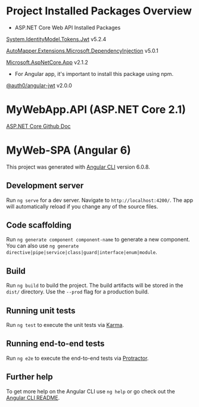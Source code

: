 # Project Installed Packages Overview

- ASP.NET Core Web API Installed Packages

[System.IdentityModel.Tokens.Jwt](https://www.nuget.org/packages/System.IdentityModel.Tokens.Jwt/) v5.2.4

[AutoMapper.Extensions.Microsoft.DependencyInjection](https://www.nuget.org/packages/AutoMapper.Extensions.Microsoft.DependencyInjection/) v5.0.1

[Microsoft.AspNetCore.App](https://www.nuget.org/packages/Microsoft.AspNetCore.App/) v2.1.2

- For Angular app, it's important to install this package using npm.

[@auth0/angular-jwt](https://github.com/auth0/angular2-jwt) v2.0.0

# MyWebApp.API (ASP.NET Core 2.1)

[ASP.NET Core Github Doc](https://github.com/aspnet/Home)

# MyWeb-SPA (Angular 6)

This project was generated with [Angular CLI](https://github.com/angular/angular-cli) version 6.0.8.

## Development server

Run `ng serve` for a dev server. Navigate to `http://localhost:4200/`. The app will automatically reload if you change any of the source files.

## Code scaffolding

Run `ng generate component component-name` to generate a new component. You can also use `ng generate directive|pipe|service|class|guard|interface|enum|module`.

## Build

Run `ng build` to build the project. The build artifacts will be stored in the `dist/` directory. Use the `--prod` flag for a production build.

## Running unit tests

Run `ng test` to execute the unit tests via [Karma](https://karma-runner.github.io).

## Running end-to-end tests

Run `ng e2e` to execute the end-to-end tests via [Protractor](http://www.protractortest.org/).

## Further help

To get more help on the Angular CLI use `ng help` or go check out the [Angular CLI README](https://github.com/angular/angular-cli/blob/master/README.md).
